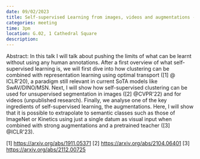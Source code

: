 ```yaml
---
date: 09/02/2023
title: Self-supervised Learning from images, videos and augmentations - Yuki Asano
categories: meeting
time: 3pm
location: G.02, 1 Cathedral Square
description:
---
```

Abstract: In this talk I will talk about pushing the limits of what can be learnt without using any human annotations. After a first overview of what self-supervised learning is, we will first dive into how clustering can be combined with representation learning using optimal transport ([1] @ ICLR'20), a paradigm still relevant in current SoTA models like SwAV/DINO/MSN. Next, I will show how self-supervised clustering can be used for unsupervised segmentation in images ([2] @CVPR'22) and for videos (unpublished research). Finally, we analyse one of the key ingredients of self-supervised learning, the augmentations. Here, I will show that it is possible to extrapolate to semantic classes such as those of ImageNet or Kinetics using just a single datum as visual input when combined with strong augmentations and a pretrained teacher ([3] @ICLR'23). 

[1] https://arxiv.org/abs/1911.05371 
[2] https://arxiv.org/abs/2104.06401
[3] https://arxiv.org/abs/2112.00725 